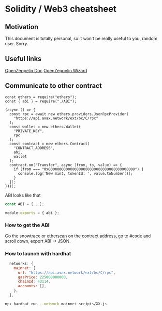 # Solidity / Web3 cheatsheet

## Motivation

This document is totally personal, so it won't be really useful to you, random user. Sorry.

## Useful links
[OpenZeppelin Doc](https://docs.openzeppelin.com/contracts/4.x/)
[OpenZeppelin Wizard](https://docs.openzeppelin.com/contracts/4.x/wizard)

## Communicate to other contract
```solidity
const ethers = require("ethers");
const { abi } = require("./ABI");

(async () => {
  const rpc = await new ethers.providers.JsonRpcProvider(
    "https://api.avax.network/ext/bc/C/rpc"
  );
  const wallet = new ethers.Wallet(
    "PRIVATE_KEY",
    rpc
  );
  const contract = new ethers.Contract(
    "CONTRACT_ADDRESS",
    abi,
    wallet
  );
  contract.on("Transfer", async (from, to, value) => {
    if (from === "0x0000000000000000000000000000000000000000") {
      console.log('New mint, tokenId: ', value.toNumber());
    }
  });
})();
```

ABI looks like that
```javascript
const ABI = [...];

module.exports = { abi };
```

### How to get the ABI
Go the snowtrace or etherscan on the contract address, go to #code and scroll down, export ABI -> JSON.

### How to launch with hardhat
```javascript
  networks: {
    mainnet: {
      url: "https://api.avax.network/ext/bc/C/rpc",
      gasPrice: 225000000000,
      chainId: 43114,
      accounts: [],
    },
  },
```
```bash
npx hardhat run --network mainnet scripts/XX.js
```
